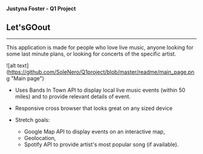 #### Justyna Foster - Q1 Project 
## Let'sGOout
---

This application is made for people who love live music, anyone looking for some last minute plans, or looking for concerts of the specific artist.

![alt text] (https://github.com/SoleNero/Q1project/blob/master/readme/main_page.png "Main page")

* Uses Bands In Town API to display local live music events (within 50 miles) and to provide relevant details of event.

* Responsive cross browser that looks great on any sized device

* Stretch goals: 
  * Google Map API to display events on an interactive map,
  * Geolocation,
  * Spotify API to provide artist's most popular song (if available).